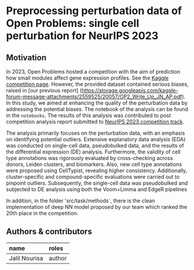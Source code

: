 # Preprocessing perturbation data of Open Problems: single cell perturbation for NeurIPS 2023


## Motivation

In 2023, Open Problems hosted a competition with the aim of prediction how small modules affect gene expression profiles. See the [Kaggle
competition page](https://www.kaggle.com/competitions/open-problems-single-cell-perturbations/overview). However, the provided dataset contained serious biases, raised in [our previous report] (https://storage.googleapis.com/kaggle-forum-message-attachments/2559525/20057/OP2_Write_Up_JN_AP.pdf). In this study, we aimed at enhancing the quality of the perturbation data by addressing the potential biases. The notebook of the analysis can be found in the `notebooks`. The results of this analysis was contributed to post competition analysis report submitted to [NeurIPS 2023 competition
track](https://neurips.cc/virtual/2023/competition/66586). 


The analysis primarily focuses on the perturbation data, with an emphasis on identifying potential outliers. Extensive explanatory data analysis (EDA) was conducted on single-cell data, pseudobulked data, and the results of the differential expression (DE) analysis. Furthermore, the validity of cell type annotations was rigorously evaluated by cross-checking across donors, Leiden clusters, and biomarkers. Also, new cell type annotations were proposed using CellTypist, revealing higher consistency. Additionally, cluster-specific and compound-specific evaluations were carried out to pinpoint outliers. Subsequently, the single-cell data was pseudobulked and subjected to DE analysis using both the Voom+Limma and EdgeR pipelines 

In addition, in the folder 'src/task/methods`, there is the clean implementation of deep NN model proposed by our team which ranked the 20th place in the competition.


## Authors & contributors

| name              | roles  |
|:------------------|:-------|
| Jalil Nourisa     | author |

